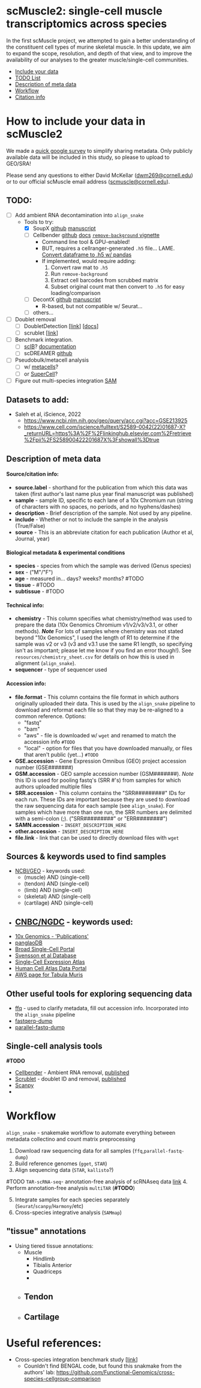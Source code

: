 # **scMuscle2:** single-cell muscle transcriptomics across species
In the first scMuscle project, we attempted to gain a better understanding of the constituent cell types of murine skeletal muscle. In this update, we aim to expand the scope, resolution, and depth of that view, and to improve the availability of our analyses to the greater muscle/single-cell communities.

<!---toc start-->
  * [Include your data](#how-to-include-your-data-in-scMuscle2)
  * [TODO List](#todo)
  * [Description of meta data](#description-of-meta-data)
  * [Workflow](#workflow)
  * [Citation info](#citation-info)
<!---toc end-->

# How to include your data in scMuscle2
We made a [quick google survey](https://forms.gle/rm6R9hbTAtrpm8rcA) to simplify sharing metadata. Only publicly available data will be included in this study, so please to upload to GEO/SRA!

Please send any questions to either David McKellar (dwm269@cornell.edu) or to our official scMuscle email address (scmuscle@cornell.edu).

## **TODO:**
- [ ] Add ambient RNA decontamination into `align_snake`
  - Tools to try:
    - [X] SoupX [github]() [manuscript]()
    - [ ] Cellbender [github](https://github.com/broadinstitute/CellBender) [docs](https://cellbender.readthedocs.io/en/latest/) [`remove-background` vignette](https://cellbender.readthedocs.io/en/latest/usage/index.html)
      - Command line tool & GPU-enabled!
      - BUT, requires a cellranger-generated `.h5` file... LAME. [Convert dataframe to .h5 w/ pandas](https://pandas.pydata.org/docs/reference/api/pandas.DataFrame.to_hdf.html)
      - If implemented, would require adding:
        1. Convert raw mat to `.h5`
        2. Run `remove-background`
        3. Extract cell barcodes from scrubbed matrix
        4. Subset original count mat then convert to `.h5` for easy loading/comparison
    - [ ] DecontX [github](https://github.com/campbio/celda/blob/master/vignettes/decontX.Rmd) [manuscript](https://genomebiology.biomedcentral.com/articles/10.1186/s13059-020-1950-6)
      - R-based, but not compatible w/ Seurat...
    - [ ] others...
- [ ] Doublet removal
  - [ ] DoubletDetection [[link](https://github.com/JonathanShor/DoubletDetection)] [[docs](https://doubletdetection.readthedocs.io/en/stable/index.html)]
  - [ ] scrublet [[link](https://github.com/swolock/scrublet)]
- [ ] Benchmark integration.
  - [ ] [scIB](https://github.com/theislab/scib)? [documentation](https://scib.readthedocs.io/en/latest/)
  - [ ] scDREAMER [github](https://github.com/Zafar-Lab/scDREAMER)
- [ ] Pseudobulk/metacell analysis
  - [ ] w/ [metacells](https://github.com/tanaylab/metacells)?
  - [ ] or [SuperCell](https://github.com/GfellerLab/SuperCell)?
- [ ] Figure out multi-species integration [SAM](https://github.com/atarashansky/self-assembling-manifold)

## Datasets to add:
- Saleh et al, iScience, 2022
  - https://www.ncbi.nlm.nih.gov/geo/query/acc.cgi?acc=GSE213925
  - https://www.cell.com/iscience/fulltext/S2589-0042(22)01687-X?_returnURL=https%3A%2F%2Flinkinghub.elsevier.com%2Fretrieve%2Fpii%2FS258900422201687X%3Fshowall%3Dtrue


## Description of meta data
#### Source/citation info:
- **source.label** - shorthand for the publication from which this data was taken (first author's last name plus year final manuscript was published)
- **sample** - sample ID, specific to each lane of a 10x Chromium run (string of characters with no spaces, no periods, and no hyphens/dashes)
- **description** - Brief description of the sample. Not used by any pipeline.
- **include** - Whether or not to include the sample in the analysis (True/False)
- **source** - This is an abbreviate citation for each publication (Author et al, Journal, year)

#### Biological metadata & experimental conditions
- **species** - species from which the sample was derived (Genus species)
- **sex** - ("M"/"F")
- **age** - measured in... days? weeks? months? #TODO
- **tissue** - #TODO
- **subtissue** - #TODO

#### Technical info:
- **chemistry** - This column specifies what chemistry/method was used to prepare the data (10x Genomics Chromium v1/v2/v3/v3.1, or other methods). ***Note*** For lots of samples where chemistry was not stated beyond "10x Genomics", I used the length of R1 to determine if the sample was v2 or v3 (v3 and v3.1 use the same R1 length, so specifying isn't as important; please let me know if you find an error though!). See `resources/chemistry_sheet.csv` for details on how this is used in alignment (`align_snake`).
- **sequencer** - type of sequencer used

#### Accession info:
- **file.format** - This column contains the file format in which authors originally uploaded their data. This is used by the `align_snake` pipeline to download and reformat each file so that they may be re-aligned to a common reference. Options:
  - "fastq"
  - "bam"
  - "aws" - file is downloaded w/ `wget` and renamed to match the accession info `#TODO`
  - "local" - option for files that you have downloaded manually, or files that aren't public (yet...) `#TODO`
- **GSE.accession** - Gene Expression Omnibus (GEO) project accession number (GSE#######)
- **GSM.accession** - GEO sample accession number (GSM#######). *Note* this ID is used for pooling fastq's (SRR #'s) from samples for which authors uploaded multiple files
- **SRR.accession** - This column contains the "SRR#########" IDs for each run. These IDs are important because they are used to download the raw sequencing data for each sample (see `align_snake`). For samples which have more than one run, the SRR numbers are delimited with a semi-colon (;). ("SRR#########" or "ERR########")
- **SAMN.accession** - `INSERT_DESCRIPTION_HERE`
- **other.accession** - `INSERT_DESCRIPTION_HERE`
- **file.link** - link that can be used to directly download files with `wget`


## Sources & keywords used to find samples
- [NCBI/GEO](https://www.ncbi.nlm.nih.gov/geo/) - keywords used:
  - (muscle) AND (single-cell)
  - (tendon) AND (single-cell)
  - (limb) AND (single-cell)
  - (skeletal) AND (single-cell)
  - (cartilage) AND (single-cell)
- [CNBC/NGDC](https://ngdc.cncb.ac.cn/) - keywords used:
  -
- [10x Genomics - 'Publications'](https://www.10xgenomics.com/resources/publications)
- [panglaoDB](https://panglaodb.se/)
- [Broad Single-Cell Portal](https://singlecell.broadinstitute.org/single_cell)
- [Svensson et al Database](http://www.nxn.se/single-cell-studies/gui)
- [Single-Cell Expression Atlas](https://www.ebi.ac.uk/gxa/sc/home)
- [Human Cell Atlas Data Portal](https://data.humancellatlas.org/explore/projects)
- [AWS page for Tabula Muris](https://s3.console.aws.amazon.com/s3/buckets/czb-tabula-muris-senis?region=us-west-2&prefix=10x/FASTQs/&showversions=false)

## Other useful tools for exploring sequencing data
- [ffq](https://github.com/pachterlab/ffq) - used to clarify metadata, fill out accession info. Incorporated into the `align_snake` pipeline
- [fastqerq-dump](https://github.com/ncbi/sra-tools/wiki/HowTo:-fasterq-dump)
- [parallel-fastq-dump](https://github.com/rvalieris/parallel-fastq-dump)

## Single-cell analysis tools
**#TODO**
- [Cellbender](https://github.com/broadinstitute/CellBender) - Ambient RNA removal, [published](https://doi.org/10.1101/791699)
- [Scrublet](https://github.com/swolock/scrublet) - doublet ID and removal, [published](https://www.sciencedirect.com/science/article/pii/S2405471218304745)
- [Scanpy](TODO)
-

# **Workflow**
`align_snake` - snakemake workflow to automate everything between metadata collectino and count matrix preprocessing
1. Download raw sequencing data for all samples (`ffq`,`parallel-fastq-dump`)
2. Build reference genomes (`gget`, `STAR`)
3. Align sequencing data (`STAR`, `kallisto`?)  

#TODO
`TAR-scRNA-seq`- annotation-free analysis of scRNAseq data [link](https://github.com/fw262/TAR-scRNA-seq)
4. Perform annotation-free analysis `multiTAR` (**#TODO**)


5. Integrate samples for each species separately (`Seurat`/`scanpy`/`Harmony`/etc)
6. Cross-species integrative analysis (`SAMmap`)

## "tissue" annotations
- Using tiered tissue annotations:
  - Muscle
    - Hindlimb
    - Tibialis Anterior
    - Quadriceps
    -
  - Tendon
    -
  - Cartilage
    -

# Useful references:
- Cross-species integration benchmark study [[link](https://www.biorxiv.org/content/10.1101/2022.09.27.509674v1)]
  - Counldn't find BENGAL code, but found this snakmake from the authors' lab: https://github.com/Functional-Genomics/cross-species-cellgroup-comparison

